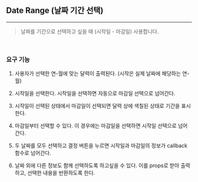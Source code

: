 ## Date Range (날짜 기간 선택)

---

> 날짜를 기간으로 선택하고 싶을 때 (시작일 - 마감일) 사용합니다.

<br>

### 요구 기능

1. 사용자가 선택한 연-월에 맞는 달력이 출력된다. (시작은 실제 날짜에 해당하는 연-월)

2. 시작일을 선택한다. 시작일을 선택하면 자동으로 마감일 선택으로 넘어간다.

3. 시작일이 선택된 상태에서 마감일이 선택되면 달력 상에 색칠된 상태로 기간을 표시한다.

4. 마감일부터 선택할 수 있다. 이 경우에는 마감일을 선택하면 시작일 선택으로 넘어간다.

5. 두 날짜를 모두 선택하고 결정 버튼을 누르면 시작일과 마감일의 정보가 callback 함수로 넘어간다.

6. 날짜 외에 다른 정보도 함께 선택하도록 하고싶을 수 있다. 이를 props로 받아 출력하고, 선택한 내용을 반환하도록 한다.
